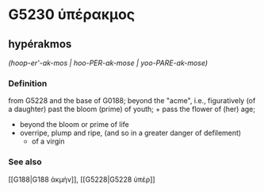 # G5230 ὑπέρακμος

## hypérakmos

_(hoop-er'-ak-mos | hoo-PER-ak-mose | yoo-PARE-ak-mose)_

### Definition

from G5228 and the base of G0188; beyond the "acme", i.e., figuratively (of a daughter) past the bloom (prime) of youth; + pass the flower of (her) age; 

- beyond the bloom or prime of life
- overripe, plump and ripe, (and so in a greater danger of defilement)
  - of a virgin

### See also

[[G188|G188 ἀκμήν]], [[G5228|G5228 ὑπέρ]]
